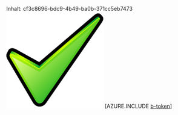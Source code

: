 Inhalt: cf3c8696-bdc9-4b49-ba0b-371cc5eb7473![Bild](5ea7d5f3-56cd-4969-9827-03ed972adc0f.png)
[AZURE.INCLUDE [b-token](e723a8ad-e590-4930-b45b-fc04784bf524.md)]
